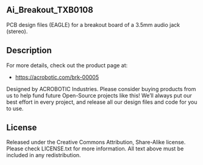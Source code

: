 ## Ai\_Breakout\_TXB0108

PCB design files (EAGLE) for a breakout board of a 3.5mm audio jack (stereo).

## Description

For more details, check out the product page at:

   * https://acrobotic.com/brk-00005

Designed by ACROBOTIC Industries.  Please consider buying products from us to 
help fund future Open-Source projects like this! We’ll always put our best 
effort in every project, and release all our design files and code for you to 
use. 

## License

Released under the Creative Commons Attribution, Share-Alike license. Please 
check LICENSE.txt for more information. All text above must be included in any 
redistribution.
